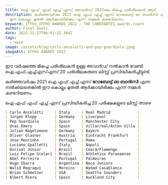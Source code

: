 ```yaml
---
title: ഐ എഫ് എഫ് എച്ച് എസ് അവാർഡ് 2022ലെ മികച്ച പരിശീലകൻ ആര്
description: കഴിഞ്ഞവർഷം 2021 ഐ എഫ് എച്ച് എസ് റോബോട്ട് ഓ ബാൻസി എന്ന നൽകിയതെങ്കിൽ
  ഈ കൊല്ലം മുതൽ ആർക്കായിരിക്കും എന്ന് നമ്മൾ കണ്ടറിയണം
keyword: iffhs,IFFHS AWARDS 2022 - THE CANDIDATES,awards,coach
author: Final Goals
date: 2022-12-27T06:01:22.304Z
tags:
  - main
image: /assets/blog/carlo-ancelotti-and-pep-guardiola.jpeg
imageAlt: IFFHS AWARDS 2022
---
```

ഈ വർഷത്തെ മികച്ച പരിശീലകൻ ഉള്ള അവാർഡ് നൽകാൻ വേണ്ടി ഐ.എഫ്.എച്ച്എസ്എസ് 20 പരിശീലകരുടെ ലിസ്റ്റ് പ്രസിദ്ധീകരിച്ചിട്ടുണ്ട്. 

കഴിഞ്ഞവർഷം 2021 ഐ എഫ് എച്ച് എസ് **റോബോട്ട് ഓ ബാൻസി** എന്ന നൽകിയതെങ്കിൽ ഈ കൊല്ലം മുതൽ ആർക്കായിരിക്കും എന്ന് നമ്മൾ കണ്ടറിയണം.

ഐ എഫ് എഫ് എച്ച് എസ് പ്രസിദ്ധീകരിച്ച 20 പരീക്ഷകളുടെ ലിസ്റ്റ് താഴെ

```markdown
| Carlo Ancelotti     | Italy     | Real Madrid            |
| Jürgen Klopp        | Germany   | Liverpool              |
| Pep Guardiola       | Spain     | Manchester City        |
| Unai Emery          | Spain     | Villarreal/Aston Villa |
| Julian Nagelsmann   | Germany   | Bayern                 |
| Oliver Glasner      | Austria   | Eintracht Frankfurt    |
| Jose Mourinho       | Portugal  | Roma                   |
| Luciano Spalletti   | Italy     | Napoli                 |
| Dorival Júnior      | Brazil    | Ceará/Flamengo         |
| Luiz Felipe Scolari | Brazil    | Athletico Paranaense   |
| Abel Ferreira       | Portugal  | Palmeiras              |
| Hugo Ibarra         | Argentina | Boca Juniors           |
| Walid Regragui      | Morocco   | Wydad Casablanca       |
| Brian Schmetzer     | USA       | Seattle Sounders       |
| Albert Riera        | Spain     | Auckland City          |
```